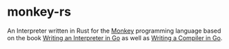 # monkey-rs

An Interpreter written in Rust for the [Monkey](https://monkeylang.org/) programming language based on the book [Writing an Interpreter in Go](https://interpreterbook.com/) as well as [Writing a Compiler in Go](https://compilerbook.com/).
